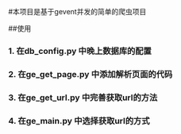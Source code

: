 #本项目是基于gevent并发的简单的爬虫项目

##使用
### 1. 在db_config.py 中晚上数据库的配置
### 2. 在ge\_get_page.py 中添加解析页面的代码
### 3. 在ge\_get_url.py 中完善获取url的方法
### 4. 在ge\_main.py 中选择获取url的方式
